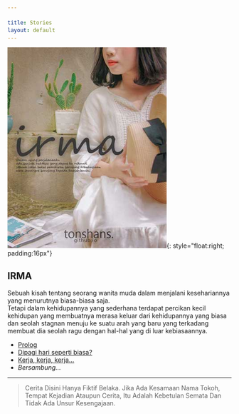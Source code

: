 ```yaml
---

title: Stories
layout: default
---
```


![Irma Story Cover](/assets/img/irma-story-cover-s.jpg){: style="float:right; padding:16px"}  
## IRMA  
Sebuah kisah tentang seorang wanita muda dalam menjalani kesehariannya yang menurutnya biasa-biasa saja.  
Tetapi dalam kehidupannya yang sederhana terdapat percikan kecil kehidupan yang membuatnya merasa keluar dari kehidupannya yang biasa dan seolah stagnan menuju ke suatu arah yang baru yang terkadang membuat dia seolah ragu dengan hal-hal yang di luar kebiasaannya.  

- [Prolog](/2019/06/IRMA-e0-Prolog.html) 
- [Dipagi hari seperti biasa?](/2019/06/IRMA-e1-dipagi-hari-seperti-biasa.html)
- [Kerja, kerja, kerja...](/2019/09/IRMA-e2-kerja-kerja-kerja.html)
- *Bersambung...*

---
> Cerita Disini Hanya Fiktif Belaka. Jika Ada Kesamaan Nama Tokoh, Tempat Kejadian Ataupun Cerita, Itu Adalah Kebetulan Semata Dan Tidak Ada Unsur Kesengajaan.
